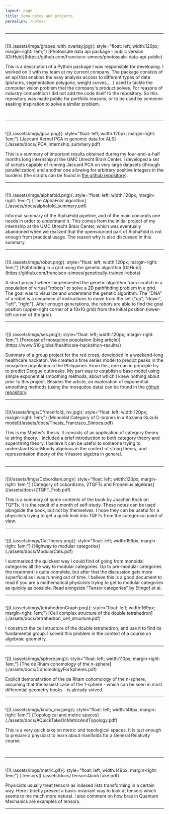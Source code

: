 ```yaml
---
layout: page
title: Some notes and projects
permalink: /notes/
---
```


---------------------

<br />
![](./assets/imgs/grapes_with_overlay.jpg){: style="float: left; width:120px; margin-right: 1em;"}
[Photoscale data api package - public version (GitHub)](https://github.com/francisco-simoes/photoscale-data-api-public)

This is a description of a Python package I was responsible for developing. 
I worked on it with my team at my current company.
The package consists of an api that enables the easy analysis access to different types of data (pictures, segmentation polygons, weight curves,... ) used to tackle the computer vision problem that the company's product solves.
For reasons of industry competition I did not add the code itself to the repository.
So this repository was made public for portfolio reasons, or to be used by someone seeking inspiration to solve a similar problem.

<br />

---------------------

<br />
![](./assets/imgs/jpca.png){: style="float: left; width:120px; margin-right: 1em;"}
[Jaccard Kernel PCA in genomic data for ALS](./assets/docs/jPCA_internship_summary.pdf)

This is a summary of important results obtained during my four-and-a-half months long internship at the UMC Utrecht Brain Center.
I developed a set of scripts capable of running Jaccard PCA on very large datasets (through parallelization) and another one allowing for arbitrary positive integers in the burdens (the scripts can be found in [the github repository](https://github.com/francisco-simoes/genotype-hpc-jPCA)).
<br />

---------------------

<br />
![](./assets/imgs/alphafold.png){: style="float: left; width:120px; margin-right: 1em;"}
[The AlphaFold algorithm](./assets/docs/alphafold_summary.pdf)

Informal summary of the AlphaFold pipeline, and of the main concepts one needs in order to understand it.
This comes from the initial project of my internship at the UMC Utrecht Brain Center, which was eventually abandoned when we realized that the opensourced part of AlphaFold is not enough from practical usage.
The reason why is also discussed in this summary.
<br />

---------------------

<br />
![](./assets/imgs/robot.png){: style="float: left; width:120px; margin-right: 1em;"}
[Pathfinding in a grid using the genetic algorithm (GitHub)](https://github.com/francisco-simoes/genetically-trained-robots)

A short project where I implemented the genetic algorithm from scratch in a population of virtual "robots" to solve a 2D pathfinding problem in a grid.
The goal was to visualize and understand the genetic algorithm.
The "DNA" of a robot is a sequence of instructions to move from the set {"up", "down", "left", "right"}. 
After enough generations, the robots are able to find the goal position (upper-right corner of a 10x10 grid) from the initial position (lower-left corner of the grid).
<br />

---------------------

<br />
![](./assets/imgs/ses.png){: style="float: left; width:120px; margin-right: 1em;"}
[Forecast of mosquitoe population (blog article)](https://www.510.global/healthcare-hackathon-results/)

Summary of a group project for the red cross, developed in a weekend-long healthcare hackaton.
We created a time series model to predict peaks in the mosquitoe population in the Philippines.
From this, one can in principle try to predict Dengue outbreaks.
My part was to establish a base model using simple exponential smoothing methods, about which I knew nothing about prior to this project.
Besides the article, an exploration of exponential smoothing methods (using the mosquitoe data) can be found in the [github repository](https://github.com/francisco-simoes/exponential_smoothing-mosquitoes_hackaton).
<br />

---------------------

<br />
![](/assets/imgs/CYmanifold_inv.jpg){: style="float: left; width:120px; margin-right: 1em;"}
[Monoidal Category of D-branes in a Kazama-Suzuki  model](/assets/docs/Thesis_Francisco_Simoes.pdf)

This is my Master's thesis. It consists of an application of category theory to string theory. I included a brief introduction to both category theory and superstring theory. I believe it can be useful to someone trying to understand  Kac-Moody algebras in the context of string theory, and representation theory of the Virasoro algebra in general.  
<br />

---------------------

<br />
![](/assets/imgs/Cobordism.png){: style="float: left; width:120px; margin-right: 1em;"}
[Category of cobordisms, 2TQFTs and Frobenius algebras](/assets/docs/2TQFT_Frob.pdf)  

This is a summary of some contents of the book by Joachim Kock on TQFTs. It is the result of a month of self-study. These notes can be used alongside the book, but not by themselves. I hope they can be useful for a physicists trying to get a quick look into TQFTs from the categorical point of view.
<br />

---------------------

<br />
![](./assets/imgs/CatTheory.png){: style="float: left; width:159px; margin-right: 1em;"}
[Highway to modular categories](./assets/docs/ModularCats.pdf)  

I summarized the quickest way I could find of going from monoidal categories all the way to modular categories. Up to pre-modular categories the treatment is quite complete, but after that the discussion gets more superficial as I was running out of time.
I believe this is a good document to read if you are a mathematical physicists trying to get to modular categories as quickly as possible. Read alongside "Tensor categories" by Etingof et al.
<br />

---------------------

<br />
![](./assets/imgs/tetrahedronGraph.png){: style="float: left; width:169px; margin-right: 1em;"}
[Cell complex structure of the double tetrahedron](./assets/docs/tetrahedron_cell_structure.pdf)  

I construct the cell structure of the double tetrahedron, and use it to find its fundamental group. 
I solved this problem in the context of a course on algebraic geometry.
<br />

---------------------

<br />
![](./assets/imgs/sphere.png){: style="float: left; width:110px; margin-right: 1em;"}
[The de Rham cohomology of the n-sphere](./assets/docs/CohomologyForSpheres.pdf)

Explicit demonstration of the de Rham cohomology of the n-sphere, assuming that the easiest case
of the 1-sphere - which can be seen in most differential geometry books - is already solved.
<br />

---------------------

<br />
![](./assets/imgs/knots_inv.jpeg){: style="float: left; width:149px; margin-right: 1em;"}
[Topological and metric spaces](./assets/docs/AQuickTakeOnMetricAndTopology.pdf)  

This is a very quick take on metric and topological spaces. It is just enough to prepare a physicist to learn about manifolds for a General Relativity course.

<br />

---------------------

<br />
![](./assets/imgs/metric.gif){: style="float: left; width:149px; margin-right: 1em;"}
[Tensors](./assets/docs/TensorsQuickTake.pdf)  

Physicists usually treat tensors as indexed lists transforming in a certain way.
Here I briefly present a basis-invariant way to look at tensors which seems to me much more natural.
I also comment on how bras in Quantum Mechanics are examples of tensors.
<br />

---------------------
